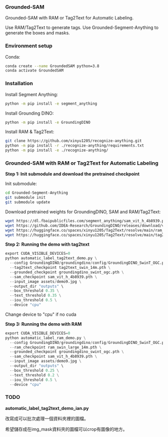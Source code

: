 ### Grounded-SAM

Grounded-SAM with RAM or Tag2Text for Automatic Labeling.

Use RAM/Tag2Text to generate tags.
Use Grounded-Segment-Anything to generate the boxes and masks.

### Environment setup

Conda:

```bash
conda create --name GroundedSAM python=3.8
conda activate GroundedSAM
```

### Installation

Install Segment Anything:

```bash
python -m pip install -e segment_anything
```

Install Grounding DINO:

```bash
python -m pip install -e GroundingDINO
```

Install RAM & Tag2Text:

```bash
git clone https://github.com/xinyu1205/recognize-anything.git
python -m pip install -r ./recognize-anything/requirements.txt
python -m pip install -e ./recognize-anything/
```

### Grounded-SAM with RAM or Tag2Text for Automatic Labeling

**Step 1: Init submodule and download the pretrained checkpoint**

Init submodule:

```bash
cd Grounded-Segment-Anything
git submodule init
git submodule update
```

Download pretrained weights for GroundingDINO, SAM and RAM/Tag2Text:

```bash
wget https://dl.fbaipublicfiles.com/segment_anything/sam_vit_h_4b8939.pth
wget https://github.com/IDEA-Research/GroundingDINO/releases/download/v0.1.0-alpha/groundingdino_swint_ogc.pth
wget https://huggingface.co/spaces/xinyu1205/Tag2Text/resolve/main/ram_swin_large_14m.pth
wget https://huggingface.co/spaces/xinyu1205/Tag2Text/resolve/main/tag2text_swin_14m.pth
```

**Step 2: Running the demo with tag2text**

```python
export CUDA_VISIBLE_DEVICES=0
python automatic_label_tag2text_demo.py \
  --config GroundingDINO/groundingdino/config/GroundingDINO_SwinT_OGC.py \
  --tag2text_checkpoint tag2text_swin_14m.pth \
  --grounded_checkpoint groundingdino_swint_ogc.pth \
  --sam_checkpoint sam_vit_h_4b8939.pth \
  --input_image assets/demo9.jpg \
  --output_dir "outputs" \
  --box_threshold 0.35 \
  --text_threshold 0.35 \
  --iou_threshold 0.5 \
  --device "cpu"
```
Change device to "cpu" if no cuda 

**Step 3: Running the demo with RAM**

```python
export CUDA_VISIBLE_DEVICES=0
python automatic_label_ram_demo.py \
  --config GroundingDINO/groundingdino/config/GroundingDINO_SwinT_OGC.py \
  --ram_checkpoint ram_swin_large_14m.pth \
  --grounded_checkpoint groundingdino_swint_ogc.pth \
  --sam_checkpoint sam_vit_h_4b8939.pth \
  --input_image assets/demo9.jpg \
  --output_dir "outputs" \
  --box_threshold 0.25 \
  --text_threshold 0.2 \
  --iou_threshold 0.5 \
  --device "cpu"
  ```


### TODO

**automatic_label_tag2text_demo_ian.py**

改寫成可以批次處理一個資料夾裡的圖檔。

希望儲存成在img_mask資料夾的圖檔可以crop有圖像的地方。